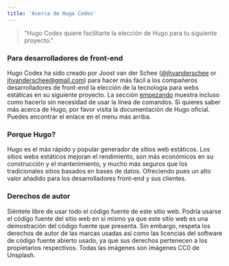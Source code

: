 ```yaml
---
title: 'Acerca de Hugo Codex'
---
```

> "Hugo Codex quiere facilitarte la elección de Hugo para tu siguiente proyecto."

### Para desarrolladores de front-end 

Hugo Codex ha sido creado por  Joost van der Schee ([@jhvanderschee](https://twitter.com/jhvanderschee) or [jhvanderschee@gmail.com](mailto:jhvanderschee@gmail.com)) para hacer más fácil a los compañeros desarrolladores de front-end la elección de la tecnología para webs estáticas en su siguiente proyecto. La sección [empezando](/empezando) muestra incluso como hacerlo sin necesidad de usar la línea de comandos. Si quieres saber más acerca de Hugo, por favor visita la documentación de Hugo  oficial. Puedes encontrar el enlace en el menu más arriba.

### Porque Hugo?

Hugo es el más rápido y popular generador de sitios web estáticos. Los sitios webs estáticos mejoran el rendimiento, son más económicos en su construcción y el mantenimiento, y mucho más seguros que los tradicionales sitios basados en bases de datos. Ofreciendo pues un alto valor añadido para los desarrolladores front-end y sus clientes.

### Derechos de autor

Siéntete libre de usar todo el código fuente de este sitio web. Podría usarse el código fuente del sitio web en si mismo ya que este sitio web es una demostración del código fuente que presenta. Sin embargo, respeta los derechos de autor de las marcas usadas así como las licencias del software de código fuente abierto usado, ya que sus derechos pertenecen a los propietarios respectivos. Todas las imágenes son imágenes CC0 de Unsplash.
